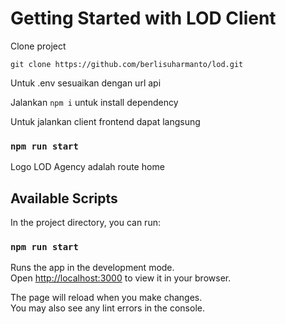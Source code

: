 # Getting Started with LOD Client
Clone project

```
git clone https://github.com/berlisuharmanto/lod.git
```

Untuk .env sesuaikan dengan url api

Jalankan `npm i` untuk install dependency

Untuk jalankan client frontend dapat langsung

### `npm run start`

Logo LOD Agency adalah route home

## Available Scripts

In the project directory, you can run:

### `npm run start`

Runs the app in the development mode.\
Open [http://localhost:3000](http://localhost:3000) to view it in your browser.

The page will reload when you make changes.\
You may also see any lint errors in the console.
